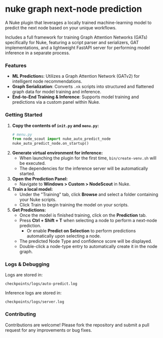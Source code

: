 # nuke graph next-node prediction
A Nuke plugin that leverages a locally trained machine-learning model to predict the next node based on your unique workflows.

Includes a full framework for training Graph Attention Networks (GATs) specifically for Nuke, featuring a script parser and serializers, GAT implementations, and a lightweight FastAPI server for performing model inference in a separate process.

### Features
- **ML Prediction**s: Utilizes a Graph Attention Network (GATv2) for intelligent node recommendations.
- **Graph Serialization**: Converts `.nk` scripts into structured and flattened graph data for model training and inference.
- **End-to-End Training & Inference**: Supports model training and predictions via a custom panel within Nuke.

### Getting Started
1. **Copy the contents of `init.py` and `menu.py`:**
    ```python
    # menu.py
    from node_scout import nuke_auto_predict_node
    nuke_auto_predict_node.on_startup()
    ```
2. **Generate virtual environment for inference:**
    - When launching the plugin for the first time, `bin/create-venv.sh` will be executed.
    - The dependencies for the inference server will be automatically started.
3. **Open the Prediction Panel:**
    - Navigate to **Windows > Custom > NodeScout** in Nuke.
4. **Train a local model:**
    - Under the "Training" tab, click **Browse** and select a folder containing your Nuke scripts.
    - Click Train to begin training the model on your scripts.
5. **Get Predictions:**
    - Once the model is finished training, click on the **Prediction** tab.
    - Press **Ctrl + Shift + T** when selecting a node to perform a next-node prediction.
      - Or enable **Predict on Selection** to perform predictions automatically upon selecting a node.
    - The predicted Node Type and confidence score will be displayed.
    - Double-click a node-type entry to automatically create it in the node graph.

### Logs & Debugging

Logs are stored in:
```
checkpoints/logs/auto-predict.log
```
Inference logs are stored in:
```
checkpoints/logs/server.log
```

### Contributing
Contributions are welcome! Please fork the repository and submit a pull request for any improvements or bug fixes.